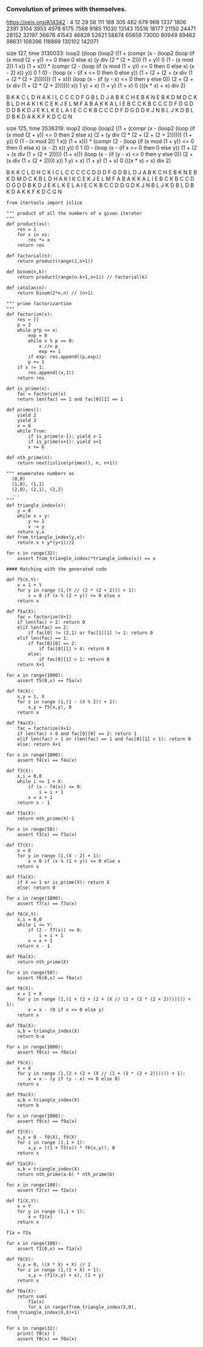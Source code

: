 ### Convolution of primes with themselves.

https://oeis.org/A14342 : 4 12 29 58 111 188 305 462 679 968 1337 1806 2391 3104 3953 4978 6175 7568 9185 11030 13143 15516 18177 21150 24471 28152 32197 36678 41543 46828 52621 58874 65659 73000 80949 89462 98631 108396 118869 130102 142071

size 127, time 3130033: loop2 ((loop (loop2 ((1 + (compr (x - (loop2 (loop (if (x mod (2 + y)) <= 0 then 0 else x) (y div (2 * (2 + 2))) (1 + y)) 0 (1 - (x mod 2)) 1 x)) (1 + x))) * (compr (2 - (loop (if (x mod (1 + y)) <= 0 then 0 else x) (x - 2) x)) y)) 0 1 (0 - (loop (x - (if x <= 0 then 0 else y)) (1 + (2 + (2 + (x div (1 + (2 * (2 + 2))))))) (1 + x))) (loop (x - (if (y - x) <= 0 then y else 0)) (2 + (2 + (x div (1 + (2 * (2 + 2)))))) x)) 1 y) + x) (1 + y) (1 + x) 0 (((x * x) + x) div 2)

B K K C L D H A K I L C C C D F G B L D J A B K C H E B K N E B K D M D C K B L D H A K I K C E K J E L M F A B A K K A L I E B C C K B C C C D F D G D D D B K D J E K L K E L A I E C C K B C C C D F D G D D K J N B L J K D B L D B K D A K K F K D C G N

size 125, time 3536319: loop2 ((loop (loop2 ((1 + (compr (x - (loop2 (loop (if (x mod (2 + y)) <= 0 then 2 else x) (2 + (y div (2 * (2 + (2 + (2 + 2)))))) (1 + y)) 0 (1 - (x mod 2)) 1 x)) (1 + x))) * (compr (2 - (loop (if (x mod (1 + y)) <= 0 then 0 else x) (x - 2) x)) y)) 0 1 (0 - (loop (x - (if x <= 0 then 0 else y)) (1 + (2 + (x div (1 + (2 + 2))))) (1 + x))) (loop (x - (if (y - x) <= 0 then y else 0)) (2 + (x div (1 + (2 + 2)))) x)) 1 y) + x) (1 + y) (1 + x) 0 (((x * x) + x) div 2)

B K K C L D H C K I C L C C C C C D D D F G D B L D J A B K C H E B K N E B K D M D C K B L D H A K I K C E K J E L M F A B A K K A L I E B C K B C C D D G D D B K D J E K L K E L A I E C K B C C D D G D K J N B L J K D B L D B K D A K K F K D C G N

```
from itertools import islice

""" product of all the numbers of a given iterator
"""
def product(xs):
    res = 1
    for x in xs:
        res *= x
    return res

def factorial(n):
    return product(range(1,n+1))

def binom(n,k):
    return product(range(n-k+1,n+1)) // factorial(k)

def catalan(n):
    return binom(2*n,n) // (n+1)

""" prime factorizartion
"""
def factorize(x):
    res = []
    p = 2
    while p*p <= x:        
        exp = 0
        while x % p == 0:
            x //= p
            exp += 1
        if exp: res.append((p,exp))
        p += 1
    if x != 1:
        res.append((x,1))
    return res

def is_prime(x):
    fac = factorize(x)
    return len(fac) == 1 and fac[0][1] == 1

def primes():
    yield 2
    yield 3
    x = 6
    while True:
        if is_prime(x-1): yield x-1
        if is_prime(x+1): yield x+1
        x += 6

def nth_prime(n):
    return next(islice(primes(), n, n+1))

""" enumerates numbers as
  (0,0)
  (1,0), (1,1)
  (2,0), (2,1), (2,2)
  ...
"""
def triangle_index(x):
    y = 0
    while x > y:
        y += 1
        x -= y
    return y,x
def from_triangle_index(y,x):
    return x + y*(y+1)//2

for x in range(32):
    assert from_triangle_index(*triangle_index(x)) == x

#### Matching with the generated code

def f5(X,Y):
    x = 1 + Y
    for y in range (1,(Y // (2 * (2 + 2))) + 1):
        x = 0 if (x % (2 + y)) <= 0 else x
    return x

def f5a(X):
    fac = factorize(X+1)
    if len(fac) > 2: return 0
    elif len(fac) == 2:
        if fac[0] != (2,1) or fac[1][1] != 1: return 0
    elif len(fac) == 1:
        if fac[0][0] == 2:
            if fac[0][1] > 4: return 0
        else:
            if fac[0][1] > 1: return 0
    return X+1

for x in range(1000):
    assert f5(0,x) == f5a(x)

def f4(X):
    x,y = 1, X
    for z in range (1,(1 - (X % 2)) + 1):
        x,y = f5(x,y), 0
    return x

def f4a(X):
    fac = factorize(X+1)
    if len(fac) > 0 and fac[0][0] == 2: return 1
    elif len(fac) > 1 or (len(fac) == 1 and fac[0][1] > 1): return 0
    else: return X+1

for x in range(1000):
    assert f4(x) == f4a(x)

def f3(X):
    x,i = 0,0
    while i <= 1 + X:
        if (x - f4(x)) <= 0:
            i = i + 1
        x = x + 1
    return x - 1

def f3a(X):
    return nth_prime(X)-1

for x in range(50):
    assert f3(x) == f3a(x)

def f7(X):
    x = X
    for y in range (1,(X - 2) + 1):
        x = 0 if (x % (1 + y)) <= 0 else x
    return x

def f7a(X):
    if X == 1 or is_prime(X): return X
    else: return 0

for x in range(1000):
    assert f7(x) == f7a(x)

def f6(X,Y):
    x,i = 0,0
    while i <= Y:
        if (2 - f7(x)) <= 0:
            i = i + 1
        x = x + 1
    return x - 1

def f6a(X):
    return nth_prime(X)

for x in range(50):
    assert f6(0,x) == f6a(x)

def f8(X):
    x = 1 + X
    for y in range (1,(1 + (2 + (2 + (X // (1 + (2 * (2 + 2))))))) + 1):
        x = x - (0 if x <= 0 else y)
    return x

def f8a(X):
    a,b = triangle_index(X)
    return b-a

for x in range(1000):
    assert f8(x) == f8a(x)

def f9(X):
    x = X
    for y in range (1,(2 + (2 + (X // (1 + (2 * (2 + 2)))))) + 1):
        x = x - (y if (y - x) <= 0 else 0)
    return x

def f9a(X):
    a,b = triangle_index(X)
    return b

for x in range(1000):
    assert f9(x) == f9a(x)

def f2(X):
    x,y = 0 - f8(X), f9(X)
    for z in range (1,1 + 1):
        x,y = ((1 + f3(x)) * f6(x,y)), 0
    return x

def f2a(X):
    a,b = triangle_index(X)
    return nth_prime(a-b) * nth_prime(b)

for x in range(100):
    assert f2(x) == f2a(x)

def f1(X,Y):
    x = Y
    for y in range (1,1 + 1):
        x = f2(x)
    return x

f1a = f2a

for x in range(100):
    assert f1(0,x) == f1a(x)

def f0(X):
    x,y = 0, ((X * X) + X) // 2
    for z in range (1,(1 + X) + 1):
        x,y = (f1(x,y) + x), (1 + y)
    return x

def f0a(X):
    return sum(
        f1a(x)
        for x in range(from_triangle_index(X,0), from_triangle_index(X,X)+1)
    )

for x in range(32):
    print( f0(x) )
    assert f0(x) == f0a(x)

```    
